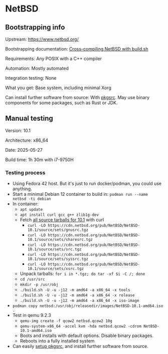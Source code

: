 # NetBSD

## Bootstrapping info

Upstream: https://www.netbsd.org/

Bootstrapping documentation: [Cross-compiling NetBSD with build.sh](https://www.netbsd.org/docs/guide/en/chap-build.html)

Requirements: Any POSIX with a C++ compiler

Automation: Mostly automated

Integration testing: None

What you get: Base system, including minimal Xorg

Can install further software from source: With [pkgsrc](https://www.netbsd.org/docs/software/packages.html). May use binary components for some packages, such as Rust or JDK.

## Manual testing

Version: 10.1

Architecture: x86_64 

Date: 2025-05-27

Build time: 1h 30m with i7-9750H

### Testing process

* Using Fedora 42 host. But it's just to run docker/podman, you could use anything.
* Start a minimal Debian 12 container to build in: `podman run --name netbsd -ti debian`
* In container:
    * `apt update`
    * `apt install curl gcc g++ zlib1g-dev`
    * Fetch [all source tarballs for 10.1](https://cdn.netbsd.org/pub/NetBSD/NetBSD-10.1/source/sets/) with curl
        * `curl -LO https://cdn.netbsd.org/pub/NetBSD/NetBSD-10.1/source/sets/gnusrc.tgz`
        * `curl -LO https://cdn.netbsd.org/pub/NetBSD/NetBSD-10.1/source/sets/sharesrc.tgz`
        * `curl -LO https://cdn.netbsd.org/pub/NetBSD/NetBSD-10.1/source/sets/src.tgz`
        * `curl -LO https://cdn.netbsd.org/pub/NetBSD/NetBSD-10.1/source/sets/syssrc.tgz`
        * `curl -LO https://cdn.netbsd.org/pub/NetBSD/NetBSD-10.1/source/sets/xsrc.tgz`
    * Unpack tarballs: `for i in *.tgz; do tar -xf $i -C /; done`
    * `cd /usr/src`
    * `mkdir -p /usr/obj`
    * `./build.sh -U -u -j12 -m amd64 -a x86_64 -x tools`
    * `./build.sh -U -u -j12 -m amd64 -a x86_64 -x release`
    * `./build.sh -U -u -j12 -m amd64 -a x86_64 -x iso-image`
* `podman copy netbsd:/usr/obj/releasedir/images/NetBSD-10.1-amd64.iso .`
* Test in qemu 9.2.3
  * `qemu-img create -f qcow2 netbsd.qcow2 10g`
  * `qemu-system-x86_64 -accel kvm -hda netbsd.qcow2 -cdrom NetBSD-10.1-amd64.iso`
  * Boots and installs with default options. Disable binary packages.
  * Reboots into a fully installed system
* Can easily [setup pkgsrc](https://www.netbsd.org/docs/pkgsrc/getting.html), and install further software from source.